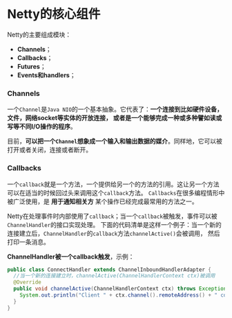 Netty的核心组件
=====================================================
Netty的主要组成模块：
+ **Channels**；
+ **Callbacks**；
+ **Futures**；
+ **Events和handlers**；

### Channels
一个`Channel`是`Java NIO`的一个基本抽象。它代表了：**一个连接到比如硬件设备，文件，网络socket等实体的开放连接，
或者是一个能够完成一种或多种譬如读或写等不同I/O操作的程序**。

目前，**可以把一个`Channel`想象成一个输入和输出数据的媒介**。同样地，它可以被打开或者关闭，连接或者断开。

### Callbacks
一个`callback`就是一个方法，一个提供给另一个的方法的引用。这让另一个方法可以在适当的时候回过头来调用这个`callback`方法。
`Callbacks`在很多编程情形中被广泛使用，是 **用于通知相关方** 某个操作已经完成最常用的方法之一。

Netty在处理事件时内部使用了`callback`；当一个`callback`被触发，事件可以被`ChannelHandler`的接口实现处理。
下面的代码清单是这样一个例子：当一个新的连接建立后，`ChannelHandler`的`callback`方法`channelActive()`会被调用，
然后打印一条消息。

**ChannelHandler被一个callback触发**，示例：
```java
public class ConnectHandler extends ChannelInboundHandlerAdapter {
  //当一个新的连接建立时，channelActive(ChannelHandlerContext ctx)被调用
  @Override
  public void channelActive(ChannelHandlerContext ctx) throws Exception {
    System.out.println("Client " + ctx.channel().remoteAddress() + " connected");
  }
}
```
